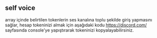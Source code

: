 ## self voice

array içinde belirtilen tokenlerin ses kanalına toplu şekilde giriş yapmasını sağlar, hesap tokeninizi almak için aşağıdaki kodu https://discord.com/ sayfasında console'ye yapıştırarak tokeninizi kopyalayabilirsiniz.

